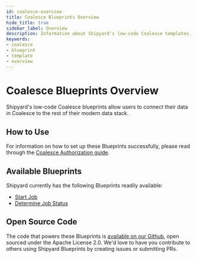 ```yaml
---
id: coalesce-overview
title: Coalesce Blueprints Overview
hide_title: true
sidebar_label: Overview
description: Information about Shipyard's low-code Coalesce templates.
keywords:
- coalesce
- blueprint
- template
- overview
---
```


# Coalesce Blueprints Overview

Shipyard's low-code Coalesce blueprints allow users to connect their data in Coalesce to the rest of their modern data stack.


## How to Use
For information on how to set up these Blueprints successfully, please read through the [Coalesce Authorization guide](coalesce-authorization.md).


## Available Blueprints
Shipyard currently has the following Blueprints readily available: 
- [Start Job](coalesce-start-job.md)
- [Determine Job Status](coalesce-determine-job-status.md)

## Open Source Code
The code that powers these Blueprints is [available on our Github](https://github.com/shipyardapp/shipyard-blueprints/tree/main/shipyard_blueprints/coalesce), open sourced under the Apache License 2.0. We'd love to have you contribute to others using Shipyard Blueprints by creating issues or submitting PRs.
